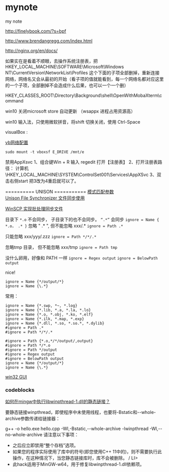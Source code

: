 # mynote
my note


http://finelybook.com/?s=bpf

http://www.brendangregg.com/index.html

http://nginx.org/en/docs/


如果实在是看着不顺眼，去操作系统注册表，把 HKEY_LOCAL_MACHINE\SOFTWARE\Microsoft\Windows NT\CurrentVersion\NetworkList\Profiles 这个下面的子项全部删掉，重新连接网络，网络名又会从最初的开始（看子项的值就能看到，每一个网络名都对应这里的一个子项，全部删掉不会造成什么后果，也可以一个一个删）



HKEY_CLASSES_ROOT\Directory\Background\shell\OpenWithMobaXterm\command

win10 关闭microsoft store 自动更新 （wsappx 进程占用资源高）


win10 输入法，只使用微软拼音，将shift 切换关闭，使用 Ctrl-Space



visualBox :

[vb网络配置](https://www.jianshu.com/p/e6ba699b5992)

```
sudo mount -t vboxsf E_DRIVE /mnt/e
```

禁用AppXsvc
1、组合键Win + R 输入 regedit 打开【注册表】
2、打开注册表路径：
计算机\HKEY_LOCAL_MACHINE\SYSTEM\ControlSet001\Services\AppXSvc
3、双击右侧start 把3改为4重启就可以了。


========== UNISON ===========
[模式匹配参数](https://www.cnblogs.com/xiao-apple36/p/9370835.html)  
[Unison File Synchronizer 文件同步使用](https://houzw.github.io/2016/11/25/Unison-File-Synchronizer-%E6%96%87%E4%BB%B6%E5%90%8C%E6%AD%A5%E4%BD%BF%E7%94%A8/#3-2-%E8%BF%9C%E7%A8%8B%E4%BD%BF%E7%94%A8)

[WinSCP 实现批处理同步文件](https://www.jianshu.com/p/ff719480e0ef)  

目录下 `*.o` 不会同步， 子目录下的也不会同步。  `“.*”` 会同步
`ignore = Name { *.o， .* }`
忽略  " .* ",  但不能忽略 xxx/.*
`ignore = Path .*`

只能忽略 xxx/yyy/.zzz
`ignore = Path */*/.*` 

忽略tmp 目录， 但不能忽略 xxx/tmp
`ignore = Path tmp`

没什么卵用，好像和 PATH 一样
`ignore = Regex output`
`ignore = BelowPath output`


nice!
```
ignore = Name {*/output/*}
ignore = Name {\.*}
```

常用：
```
ignore = Name {*.swp, *~, *.log} 
ignore = Name {*.lib, *.a, *.la, *.lo}
ignore = Name {*.o, *.obj, *.ko, *.elf}
ignore = Name {*.ilk, *.map, *.exp}
ignore = Name {*.dll, *.so, *.so.*, *.dylib}
#ignore = Path .* 
#ignore = Path */*/.* 

#ignore = Path {*.o,*/*/output/,output} 
#ignore = Path */*.o 
#ignore = Path */output
#ignore = Regex output
#ignore = BelowPath output
ignore = Name {*/output/*}
ignore = Name {\.*}
```

[win32 GUI](https://blog.csdn.net/boysoft2002/article/details/113872254)  


### codeblocks
[如何在mingw中执行libwinpthread-1.dll的静态链接？](https://www.oomake.com/question/3849953)  

要静态链接winpthread，即使程序中未使用线程，也要将-Bstatic和--whole-archive参数传递给链接器：

g++ -o hello.exe hello.cpp -Wl,-Bstatic,--whole-archive -lwinpthread -Wl,--no-whole-archive
请注意以下事项：
* 之后应立即禁用“整个存档”选项。
* 如果您的程序实际使用了库中的符号(即您使用C++ 11中的<thread>)，则不需要执行此操作，在这种情况下，当您静态链接库时，库不会被删除。 / LI>
* 此hack适用于MinGW-w64，用于修复libwinpthread-1.dll依赖项。
